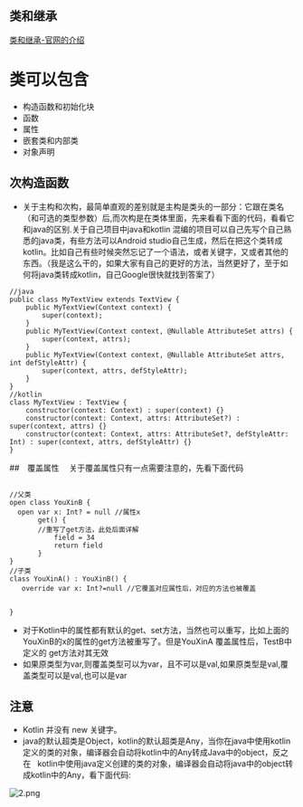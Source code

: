 ## 类和继承
[类和继承-官网的介绍](https://www.kotlincn.net/docs/reference/classes.html)
# 类可以包含
- 构造函数和初始化块
- 函数
- 属性
- 嵌套类和内部类
- 对象声明

## 次构造函数
- 关于主构和次构，最简单直观的差别就是主构是类头的一部分：它跟在类名（和可选的类型参数）后,而次构是在类体里面，先来看看下面的代码，看看它和java的区别.关于自己项目中java和kotlin 混编的项目可以自己先写个自己熟悉的java类，有些方法可以Android studio自己生成，然后在把这个类转成kotlin。比如自己有些时候突然忘记了一个语法，或者关键字，又或者其他的东西。（我是这么干的，如果大家有自己的更好的方法，当然更好了，至于如何将java类转成kotlin，自己Google很快就找到答案了）

```
//java
public class MyTextView extends TextView {
    public MyTextView(Context context) {
        super(context);
    }
    public MyTextView(Context context, @Nullable AttributeSet attrs) {
        super(context, attrs);
    }
    public MyTextView(Context context, @Nullable AttributeSet attrs, int defStyleAttr) {
        super(context, attrs, defStyleAttr);
    }
}
//kotlin
class MyTextView : TextView {
    constructor(context: Context) : super(context) {}
    constructor(context: Context, attrs: AttributeSet?) : super(context, attrs) {}
    constructor(context: Context, attrs: AttributeSet?, defStyleAttr: Int) : super(context, attrs, defStyleAttr) {}
}

```


##　覆盖属性
　关于覆盖属性只有一点需要注意的，先看下面代码
 ```
 
 //父类
open class YouXinB {
   open var x: Int? = null //属性x
        get() {
        //重写了get方法，此处后面详解
            field = 34
            return field
        }
}
//子类
class YouXinA() : YouXinB() {
    override var x: Int?=null //它覆盖对应属性后，对应的方法也被覆盖


}
 ```

- 对于Kotlin中的属性都有默认的get、set方法，当然也可以重写，比如上面的YouXinB的x的属性的get方法被重写了。但是YouXinA 覆盖属性后，TestB中定义的   get方法对其无效
- 如果原类型为var,则覆盖类型可以为var，且不可以是val,如果原类型是val,覆盖类型可以是val,也可以是var




## 注意
- Kotlin 并没有 new 关键字。
- java的默认超类是Object，kotlin的默认超类是Any，当你在java中使用kotlin定义的类的对象，编译器会自动将kotlin中的Any转成Java中的object，反之在   kotlin中使用java定义创建的类的对象，编译器会自动将java中的object转成kotlin中的Any，看下面代码:

 ![2.png](https://github.com/youxin11544/Kotlin-learning/blob/master/2.png)

